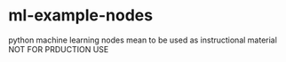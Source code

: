 # ml-example-nodes
python machine learning nodes mean to be used as instructional material NOT FOR PRDUCTION USE 

